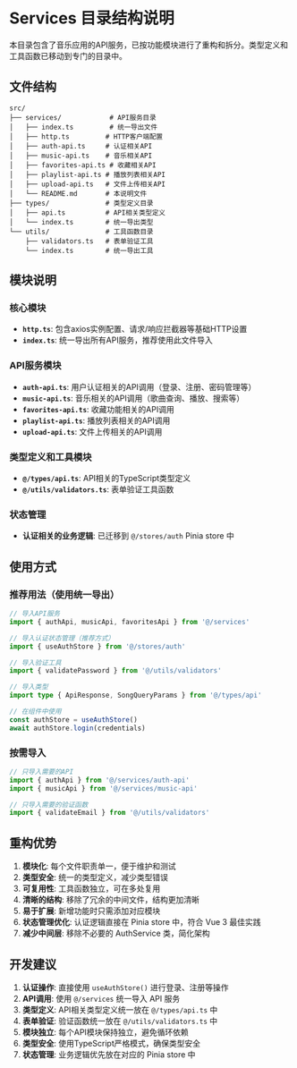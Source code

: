 # Services 目录结构说明

本目录包含了音乐应用的API服务，已按功能模块进行了重构和拆分。类型定义和工具函数已移动到专门的目录中。

## 文件结构

```
src/
├── services/            # API服务目录
│   ├── index.ts         # 统一导出文件
│   ├── http.ts         # HTTP客户端配置
│   ├── auth-api.ts     # 认证相关API
│   ├── music-api.ts    # 音乐相关API
│   ├── favorites-api.ts # 收藏相关API
│   ├── playlist-api.ts # 播放列表相关API
│   ├── upload-api.ts   # 文件上传相关API
│   └── README.md       # 本说明文件
├── types/              # 类型定义目录
│   ├── api.ts          # API相关类型定义
│   └── index.ts        # 统一导出类型
└── utils/              # 工具函数目录
    ├── validators.ts   # 表单验证工具
    └── index.ts        # 统一导出工具
```

## 模块说明

### 核心模块

- **`http.ts`**: 包含axios实例配置、请求/响应拦截器等基础HTTP设置
- **`index.ts`**: 统一导出所有API服务，推荐使用此文件导入

### API服务模块

- **`auth-api.ts`**: 用户认证相关的API调用（登录、注册、密码管理等）
- **`music-api.ts`**: 音乐相关的API调用（歌曲查询、播放、搜索等）
- **`favorites-api.ts`**: 收藏功能相关的API调用
- **`playlist-api.ts`**: 播放列表相关的API调用
- **`upload-api.ts`**: 文件上传相关的API调用

### 类型定义和工具模块

- **`@/types/api.ts`**: API相关的TypeScript类型定义
- **`@/utils/validators.ts`**: 表单验证工具函数

### 状态管理

- **认证相关的业务逻辑**: 已迁移到 `@/stores/auth` Pinia store 中

## 使用方式

### 推荐用法（使用统一导出）

```typescript
// 导入API服务
import { authApi, musicApi, favoritesApi } from '@/services'

// 导入认证状态管理（推荐方式）
import { useAuthStore } from '@/stores/auth'

// 导入验证工具
import { validatePassword } from '@/utils/validators'

// 导入类型
import type { ApiResponse, SongQueryParams } from '@/types/api'

// 在组件中使用
const authStore = useAuthStore()
await authStore.login(credentials)
```

### 按需导入

```typescript
// 只导入需要的API
import { authApi } from '@/services/auth-api'
import { musicApi } from '@/services/music-api'

// 只导入需要的验证函数
import { validateEmail } from '@/utils/validators'
```

## 重构优势

1. **模块化**: 每个文件职责单一，便于维护和测试
2. **类型安全**: 统一的类型定义，减少类型错误
3. **可复用性**: 工具函数独立，可在多处复用
4. **清晰的结构**: 移除了冗余的中间文件，结构更加清晰
5. **易于扩展**: 新增功能时只需添加对应模块
6. **状态管理优化**: 认证逻辑直接在 Pinia store 中，符合 Vue 3 最佳实践
7. **减少中间层**: 移除不必要的 AuthService 类，简化架构

## 开发建议

1. **认证操作**: 直接使用 `useAuthStore()` 进行登录、注册等操作
2. **API调用**: 使用 `@/services` 统一导入 API 服务
3. **类型定义**: API相关类型定义统一放在 `@/types/api.ts` 中
4. **表单验证**: 验证函数统一放在 `@/utils/validators.ts` 中
5. **模块独立**: 每个API模块保持独立，避免循环依赖
6. **类型安全**: 使用TypeScript严格模式，确保类型安全
7. **状态管理**: 业务逻辑优先放在对应的 Pinia store 中
